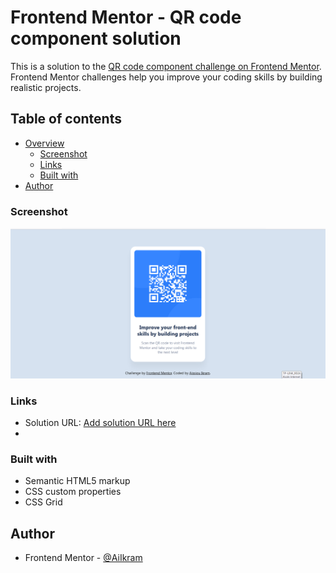 # Frontend Mentor - QR code component solution

This is a solution to the [QR code component challenge on Frontend Mentor](https://www.frontendmentor.io/challenges/qr-code-component-iux_sIO_H). Frontend Mentor challenges help you improve your coding skills by building realistic projects.

## Table of contents

- [Overview](#overview)
  - [Screenshot](#screenshot)
  - [Links](#links)
  - [Built with](#built-with)
- [Author](#author)
### Screenshot

![](./front.PNG)

### Links

- Solution URL: [Add solution URL here](https://github.com/AiIkram/FrontEndMentor/blob/main/QR-Code-Component)
- 
### Built with

- Semantic HTML5 markup
- CSS custom properties
- CSS Grid

## Author

- Frontend Mentor - [@AiIkram](https://www.frontendmentor.io/profile/AiIkram)
